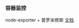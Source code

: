 ### 容器监控
node-exporter + 普罗米修斯 [文档](https://yunlzheng.gitbook.io/prometheus-book/parti-prometheus-ji-chu/quickstart/prometheus-quick-start/use-node-exporter)

